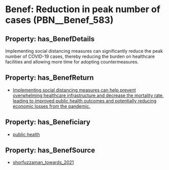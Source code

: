 # Benef: __Reduction in peak number of cases__ (PBN__Benef_583)

## Property: has_BenefDetails

Implementing social distancing measures can significantly reduce the peak number of COVID-19 cases, thereby reducing the burden on healthcare facilities and allowing more time for adopting countermeasures.

## Property: has_BenefReturn

* [Implementing social distancing measures can help prevent overwhelming healthcare infrastructure and decrease the mortality rate, leading to improved public health outcomes and potentially reducing economic losses from the pandemic.](../BenefReturn/PBN__BenefReturn_636)

## Property: has_Beneficiary

* [public health](../Stakeholder/PBN__Stakeholder_58)

## Property: has_BenefSource

* [shorfuzzaman_towards_2021](../Article/PBN__Article_117)

